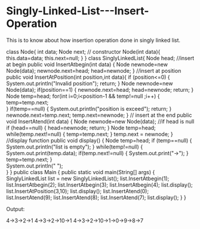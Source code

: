 # Singly-Linked-List---Insert-Operation
This is to know about how insertion operation done in singly linked list.
 
class Node{
    int data;
    Node next;
    // constructor
    Node(int data){
        this.data=data;
        this.next=null;
    }
}
class SinglyLinkedList{
    Node head;
    //insert at begin
    public void InsertAtbegin(int data)
    {
        Node newnode=new Node(data);
        newnode.next=head;
        head=newnode;
    }
    //insert at position
    public void InsertAtPosition(int position,int data){
        if (position<=0)
        {
            System.out.println("Invalid position");
            return;
        }
        Node newnode=new Node(data);
        if(position==1)
        {
            newnode.next=head;
            head=newnode;
            return;
        }
        Node temp=head;
        for(int i=0;i<position-1 && temp!=null ;i++)
        {
          temp=temp.next;  
        }
        if(temp==null)
        {
            System.out.println("position is exceed");
            return;
        }
        newnode.next=temp.next;
        temp.next=newnode;
    }
    // insert at the end
    public void InsertAtend(int data)
    {
        Node newnode=new Node(data);
        //if head is null 
        if (head==null)
        {
            head=newnode;
            return;
        }
        Node temp=head;
        while(temp.next!=null)
        {
            temp=temp.next;
        }
        temp.next = newnode;
    }
//display function 
     public void display()
    {
        Node temp=head;
        if (temp==null)
        {
            System.out.println("list is empty");
        }
        while(temp!=null)
        {
            System.out.print(temp.data);
            if(temp.next!=null)
            {
            System.out.print("->");
            }
            temp=temp.next;
        }    
        System.out.println(" ");        
    }
}
public class Main
{
	public static void main(String[] args)
	{
		SinglyLinkedList list = new SinglyLinkedList();
		list.InsertAtbegin(1);
		list.InsertAtbegin(2);
		list.InsertAtbegin(3);
		list.InsertAtbegin(4);
		list.display();
		list.InsertAtPosition(3,10);
	  list.display();
		list.InsertAtend(0);
		list.InsertAtend(9);
		list.InsertAtend(8);
		list.InsertAtend(7);
		list.display();
  }
}


Output:

4->3->2->1
4->3->2->10->1
4->3->2->10->1->0->9->8->7 
